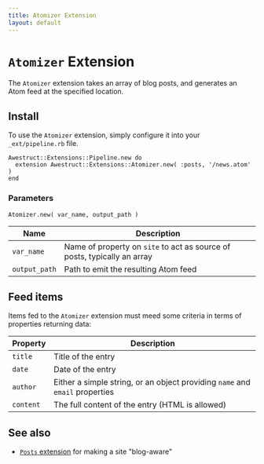 ```yaml
---
title: Atomizer Extension
layout: default
---
```


# `Atomizer` Extension

The `Atomizer` extension takes an array of blog posts, and
generates an Atom feed at the specified location.

## Install

To use the `Atomizer` extension, simply configure it into your `_ext/pipeline.rb`
file.
    
    Awestruct::Extensions::Pipeline.new do
      extension Awestruct::Extensions::Atomizer.new( :posts, '/news.atom' )
    end

### Parameters

    Atomizer.new( var_name, output_path )

Name | Description |
-----|-------------|
`var_name` | Name of property on `site` to act as source of posts, typically an array |
`output_path` | Path to emit the resulting Atom feed |

## Feed items

Items fed to the `Atomizer` extension must meed some criteria
in terms of properties returning data:

Property | Description |
---------|-------------|
`title`  | Title of the entry |
`date`  | Date of the entry |
`author` | Either a simple string, or an object providing `name` and `email` properties |
`content` | The full content of the entry (HTML is allowed) |

## See also
* [`Posts` extension](/extensions/posts/) for making a site "blog-aware"
